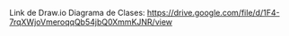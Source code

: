 Link de Draw.io Diagrama de Clases: https://drive.google.com/file/d/1F4-7rqXWjoVmeroqqQb54jbQ0XmmKJNR/view
